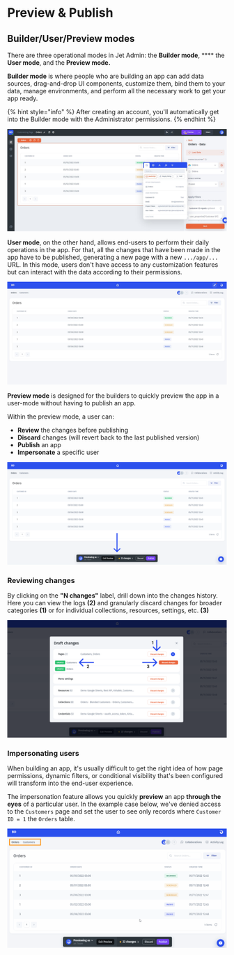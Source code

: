 # Preview & Publish

## Builder/User/Preview modes

There are three operational modes in Jet Admin: the **Builder mode**, **** the **User mode**, and the **Preview mode.**

**Builder mode** is where people who are building an app can add data sources, drag-and-drop UI components, customize them, bind them to your data, manage environments, and perform all the necessary work to get your app ready.&#x20;

{% hint style="info" %}
After creating an account, you'll automatically get into the Builder mode with the Administrator permissions.
{% endhint %}

![](../../.gitbook/assets/mcgnvyn.JPG)

**User mode**, on the other hand, allows end-users to perform their daily operations in the app. For that, all the changes that have been made in the app have to be published, generating a new page with a new `.../app/...` URL. In this mode, users don't have access to any customization features but can interact with the data according to their permissions.

![](../../.gitbook/assets/fmxyju.JPG)

**Preview mode** is designed for the builders to quickly preview the app in a user-mode without having to publish an app.

Within the preview mode, a user can:

* **Review** the changes before publishing
* **Discard** changes (will revert back to the last published version)
* **Publish** an app
* **Impersonate** a specific user

![](../../.gitbook/assets/tdjsyu.png)

### Reviewing changes

By clicking on the **"N changes"** label, drill down into the changes history. Here you can view the logs **(2)** and granularly discard changes for broader categories **(1)** or for individual collections, resources, settings, etc. **(3)**

![](../../.gitbook/assets/xncffy.png)

### Impersonating users

When building an app, it's usually difficult to get the right idea of how page permissions, dynamic filters, or conditional visibility that's been configured will transform into the end-user experience.&#x20;

The impersonation feature allows you quickly **preview** an app **through the eyes** of a particular user. In the example case below, we've denied access to the `Customers` page and set the user to see only records where `Customer ID = 1` the `Orders` table.

![](../../.gitbook/assets/dtjfhy.gif)

